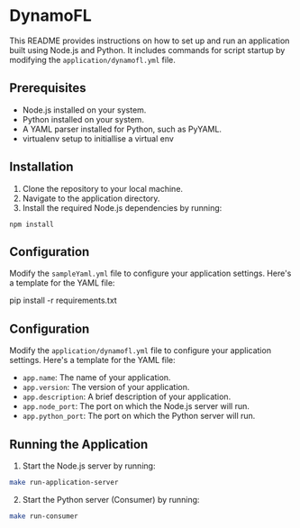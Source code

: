 # DynamoFL

This README provides instructions on how to set up and run an application built using Node.js and Python. It includes commands for script startup by modifying the `application/dynamofl.yml` file.

## Prerequisites

- Node.js installed on your system.
- Python installed on your system.
- A YAML parser installed for Python, such as PyYAML.
- virtualenv setup to initiallise a virtual env

## Installation

1. Clone the repository to your local machine.
2. Navigate to the application directory.
3. Install the required Node.js dependencies by running:

```Node
npm install
```

## Configuration

Modify the `sampleYaml.yml` file to configure your application settings. Here's a template for the YAML file:

pip install -r requirements.txt


## Configuration

Modify the `application/dynamofl.yml` file to configure your application settings. Here's a template for the YAML file:


- `app.name`: The name of your application.
- `app.version`: The version of your application.
- `app.description`: A brief description of your application.
- `app.node_port`: The port on which the Node.js server will run.
- `app.python_port`: The port on which the Python server will run.

## Running the Application

1. Start the Node.js server by running: 
```bash
make run-application-server
```



2. Start the Python server (Consumer) by running:
```bash
make run-consumer
```


